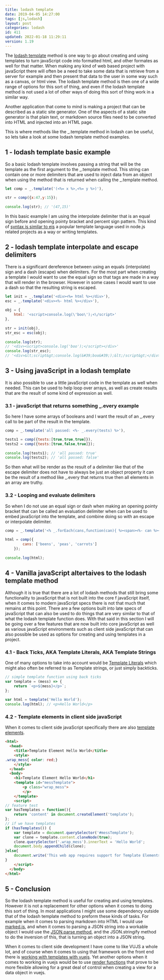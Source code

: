 ```yaml
---
title: lodash template
date: 2019-04-05 14:27:00
tags: [js,lodash]
layout: post
categories: lodash
id: 411
updated: 2022-01-18 11:29:11
version: 1.19
---
```


The [lodash template](https://lodash.com/docs/4.17.11#template) method is one way to go about creating and using templates to turn javaScript code into formatted html, and other formates as well for that matter. When making any kind of web based project with javaScript there will often be a need to take some data that is retrieve from a server for example and then present that data to the user in some way such as a canvas, or html view. The lodash template method is then one of a wide range of options for this sort of thing, and even if the lodash template method is not used a lot of other ways of doing this sort of thing work in a similar way. 

Another application that come to mind is making a project that can be described as a static site generator. One of the aspects of a static site generator is that plain text, or markdown source files need to be converted into HTML and injected into an HTML page.

This is where methods like the \_.template method in lodash can be useful, so lets take a look at some lodash template method examples.

<!-- more -->

## 1 - lodash template basic example

So a basic lodash template involves passing a string that will be the template as the first argument to the \_.template method. This string can contain one or more delimiters that are used to inject data from an object when using the method that is returned when calling the \_.template method.

```js
let comp = _.template('(<%= x %>,<%= y %>)'),
 
str = comp({x:47,y:15});
 
console.log(str); // '(47,15)'
```

In this basic example I am using the interpolate delimiter that is an equal sign before and opening pointy bracket and percent sign pattern. This kind of [syntax is similar to ejs](/2017/12/07/nodejs-ejs-javascript-templates/) a popular template language used in node.js related projects as a way or writing templates.


## 2 - lodash template interpolate and escape delimiters

There is a significant dereference between using an equals (interpolate) sign and a dash (escape) when delimiters. For the most part when creating a template I would want to use the equal sign so that tags are made in a way that will render in the browser. However in some cases I would want to use a dash so that the resulting string is escaped.

```js
let init = _.template('<div><%= html %></div>'),
esc = _.template('<div><%- html %></div>'),
 
obj = {
    html: '<script>console.log(\'boo\');<\/script>'
},
 
str = init(obj),
str_esc = esc(obj);
 
console.log(str); 
// '<div><script>console.log('boo');</script></div>'
console.log(str_esc); 
// '<div>&lt;script&gt;console.log(&#39;boo&#39;);&lt;/script&gt;</div>'
```

## 3 - Using javaScript in a lodash template

It is also possible to use a little javaScript code in the template as well when needed. This can be used to help loop over arrays, as well as create results that are the result of some kind of expression as well.

### 3.1 - javaScript that returns something \_.every example

So here I have some arrays of booleans and I want  the result of an \_.every call to be part of the result in the template.

```js
comp = _.template('all passed: <%- _.every(tests) %>'),

tests1 = comp({tests:[true,true,true]}),
tests2 = comp({tests:[true,false,true]});
 
console.log(tests1); // 'all passed: true'
console.log(tests2); // 'all passed: false'
```

So then what will be render as the result of a delimiter like that of the escape delimiter does not have to always be just an object property it can be the result of a method like \_.every that returns true then all elements in an array are truthy.

### 3.2 - Looping and evaluate delimiters

So when I do not use an equal sign or dash when making an opening pointy bracket that can be called an evaluation delimiter when can be used to embed javaScript into the template, and combine doing so with an escape or interpolate delimiter.

```js
comp = _.template('<% _.forEach(cans,function(can){ %><span><%- can %><\/span><br><%});%>'),
 
html = comp({
        cans: ['beens', 'peas', 'carrots']
    });
 
console.log(html);
```

## 4 - Vanilla javaScript altertaives to the lodash template method

Although it is true that there are a lot of lodash methods that still bring some functionality to javaScript that is not built into the core f javaScript itself, when it comes to modern javaScript specs there is not that much that remains at this point. There are a few options built into late specs of javaScript that can also be used to do things that are very similar to that of what the lodash template function does. With that said in this section I will be going over a few features that are now built into core javaScript as well as various javaScript environments such as client side javaScript that can also possible be used as options for creating and using templates in a project.

### 4.1 - Back Ticks, AKA Template Literals, AKA Template Strings

One of many options to take into account would be [Template Literals](https://developer.mozilla.org/en-US/docs/Web/JavaScript/Reference/Template_literals) which might also often be referred to as Template strings, or just simply backticks.

```js
// simple template function using back ticks
var template = (mess) => {
    return `<p>${mess}</p>`;
};
 
var html = template('Hello World');
console.log(html); // <p>Hello World</p>
```

### 4.2 - Template elements in client side javaScript

When it comes to client side javaScript specifically there are also [template elements](https://developer.mozilla.org/en-US/docs/Web/HTML/Element/template).

```html
<html>
  <head>
    <title>Template Element Hello World</title>
    <style>
.wrap_mess{ color: red;}
    </style>
  </head>
  <body>
    <h1>Template Element Hello World</h1>
    <template id="messTemplate">
        <p class="wrap_mess">
        </p>
    </template>
    <script>
// feature test
var hasTemplates = function(){
    return 'content' in document.createElement('template');
};
// if we have templates
if (hasTemplates()) {
    var template = document.querySelector('#messTemplate');
    var clone = template.content.cloneNode(true);
    clone.querySelector('.wrap_mess').innerText = 'Hello World';
    document.body.appendChild(clone);
}else{
    document.write('This web app requires support for Template Elements. Please use a more up to date web browser.');
}
    </script>
  </body>
</html>
```

## 5 - Conclusion

So the lodash template method is useful for creating and using templates. However it is not a replacement for other options when it comes to doing this sort of thing. In most applications I might use some dependency outside that of the lodash template method to preform these kinds of tasks. For example when it comes to parsing markdown into HTML I would use [marked.js](/2017/11/19/nodejs-marked/), and when it comes to parsing a JSON string into a workable object I would use the [JSON.parse method](/2020/02/28/js-json-parse/), and the JSON.stringify method to do the inversion of this, that is turning an object into a JSON string.

When it comes to client side development I have come to like VUJS a whole lot, and of course when it comes to using that framework on the front end there is [working with templates with vuejs](/2019/05/07/vuejs-template/). Yet another options when it comes to working in vuejs would be to use [render functions](/2019/05/12/vuejs-render/) that prove to be more flexible allowing for a great deal of control when creating a view for a data object in vuejs.

